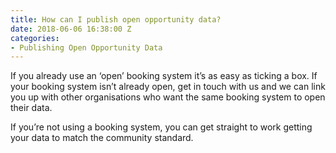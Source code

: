 ```yaml
---
title: How can I publish open opportunity data?
date: 2018-06-06 16:38:00 Z
categories:
- Publishing Open Opportunity Data
---
```


If you already use an ‘open’ booking system it’s as easy as ticking a box. If your booking system isn’t already open, get in touch with us and we can link you up with other organisations who want the same booking system to open their data.

If you’re not using a booking system, you can get straight to work getting your data to match the community standard.
